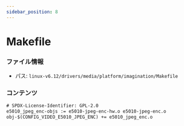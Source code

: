 ```yaml
---
sidebar_position: 8
---
```

# Makefile

### ファイル情報

- パス: `linux-v6.12/drivers/media/platform/imagination/Makefile`

### コンテンツ

```txt
# SPDX-License-Identifier: GPL-2.0
e5010_jpeg_enc-objs := e5010-jpeg-enc-hw.o e5010-jpeg-enc.o
obj-$(CONFIG_VIDEO_E5010_JPEG_ENC) += e5010_jpeg_enc.o

```
